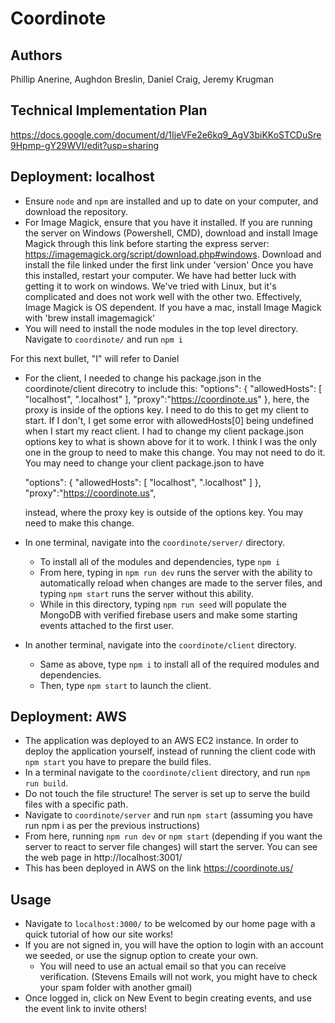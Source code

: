 # Coordinote

## Authors

Phillip Anerine, Aughdon Breslin, Daniel Craig, Jeremy Krugman

## Technical Implementation Plan

https://docs.google.com/document/d/1IjeVFe2e6kq9_AgV3biKKoSTCDuSre9Hpmp-gY29WVI/edit?usp=sharing

## Deployment: localhost

- Ensure `node` and `npm` are installed and up to date on your computer, and download the repository.
- For Image Magick, ensure that you have it installed. If you are running the server on Windows (Powershell, CMD), download and install Image Magick through this link before starting the express server: https://imagemagick.org/script/download.php#windows. Download and install the file linked under the first link under 'version'
Once you have this installed, restart your computer. We have had better luck with getting it to work on windows. We've tried with Linux, but it's complicated and does not work well with the other two. Effectively, Image Magick is OS dependent.
If you have a mac, install Image Magick with 'brew install imagemagick'
- You will need to install the node modules in the top level directory. Navigate to `coordinote/` and run `npm i`

For this next bullet, "I" will refer to Daniel
- For the client, I needed to change his package.json in the coordinote/client direcotry to include this:
  "options": {
    "allowedHosts": [
      "localhost",
      ".localhost"
    ],
    "proxy":"https://coordinote.us"
  },
  here, the proxy is inside of the options key. I need to do this to get my client to start. If I don't, I get some error with allowedHosts[0] being undefined when I start my react client. I had to change my client package.json options key to what is shown above for it to work. I think I was the only one in the group to need to make this change. You may not need to do it. You may need to change your client package.json to have
  
    "options": {
    "allowedHosts": [
      "localhost",
      ".localhost"
    ]
  },
    "proxy":"https://coordinote.us",

  instead, where the proxy key is outside of the options key. You may need to make this change.


- In one terminal, navigate into the `coordinote/server/` directory. 
  - To install all of the modules and dependencies, type `npm i`
  - From here, typing in `npm run dev` runs the server with the ability to automatically reload when changes are made to the server files, and typing `npm start` runs the server without this ability.
  - While in this directory, typing `npm run seed` will populate the MongoDB with verified firebase users and make some starting events attached to the first user. 
- In another terminal, navigate into the `coordinote/client` directory.
  - Same as above, type `npm i` to install all of the required modules and dependencies.
  - Then, type `npm start` to launch the client.

## Deployment: AWS
- The application was deployed to an AWS EC2 instance. In order to deploy the application yourself, instead of running the client code with `npm start` you have to prepare the build files. 
- In a terminal navigate to the `coordinote/client` directory, and run `npm run build`. 
- Do not touch the file structure! The server is set up to serve the build files with a specific path. 
- Navigate to `coordinote/server` and run `npm start` (assuming you have run npm i as per the previous instructions)
- From here, running `npm run dev` or `npm start` (depending if you want the server to react to server file changes) will start the server. You
can see the web page in http://localhost:3001/ 
- This has been deployed in AWS on the link https://coordinote.us/

## Usage

- Navigate to `localhost:3000/` to be welcomed by our home page with a quick tutorial of how our site works!
- If you are not signed in, you will have the option to login with an account we seeded, or use the signup option to create your own. 
  - You will need to use an actual email so that you can receive verification. (Stevens Emails will not work, you might have to check your spam
  folder with another gmail)
- Once logged in, click on New Event to begin creating events, and use the event link to invite others!
